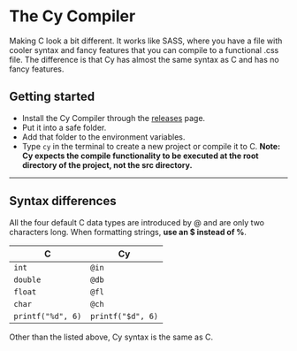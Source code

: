 # The Cy Compiler
Making C look a bit different. It works like SASS, where you have a file with cooler syntax and fancy features that you can compile to a functional .css file.
The difference is that Cy has almost the same syntax as C and has no fancy features.
## Getting started
- Install the Cy Compiler through the [releases](https://github.com/ariaoblige/cy-cmp/releases) page.
- Put it into a safe folder.
- Add that folder to the environment variables.
- Type `cy` in the terminal to create a new project or compile it to C.
**Note: Cy expects the compile functionality to be executed at the root directory of the project, not the src directory.**
---
## Syntax differences
All the four default C data types are introduced by @ and are only two characters long. When formatting strings, **use an $ instead of %**.

| C                 | Cy                |
| ----------------- | ----------------- |
| `int`             | `@in`             |
| `double`          | `@db`             |
| `float`           | `@fl`             |
| `char`            | `@ch`             |
| `printf("%d", 6)` | `printf("$d", 6)` |

Other than the listed above, Cy syntax is the same as C.
